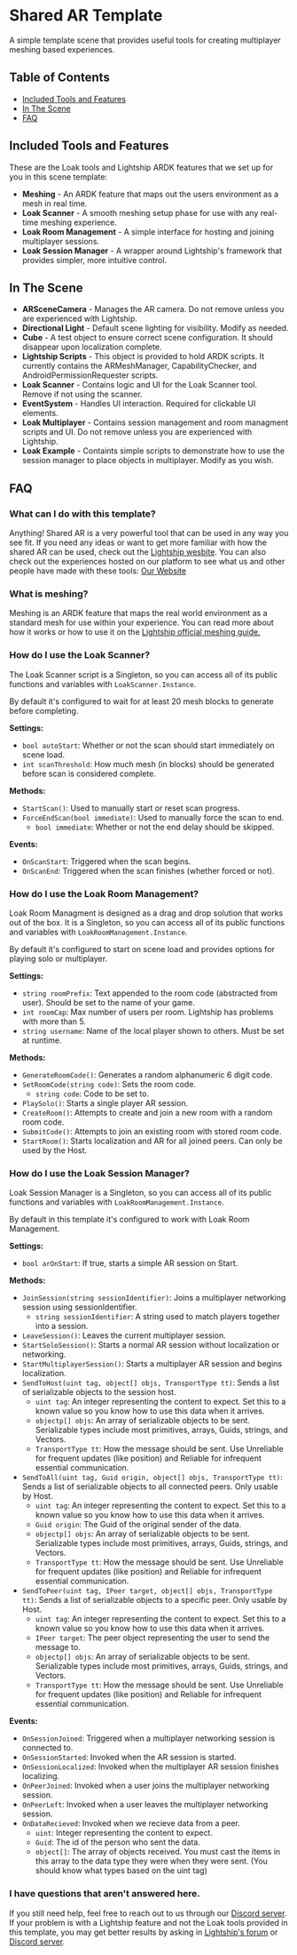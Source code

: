 # Shared AR Template

A simple template scene that provides useful tools for creating multiplayer meshing based experiences.

## Table of Contents
- [Included Tools and Features](#included-tools-and-features)
- [In The Scene](#in-the-scene)
- [FAQ](#faq)

## Included Tools and Features

These are the Loak tools and Lightship ARDK features that we set up for you in this scene template:

* **Meshing** - An ARDK feature that maps out the users environment as a mesh in real time.
* **Loak Scanner** - A smooth meshing setup phase for use with any real-time meshing experience.
* **Loak Room Management** - A simple interface for hosting and joining multiplayer sessions.
* **Loak Session Manager** - A wrapper around Lightship's framework that provides simpler, more intuitive control.

## In The Scene

* **ARSceneCamera** - Manages the AR camera. Do not remove unless you are experienced with Lightship.
* **Directional Light** - Default scene lighting for visibility. Modify as needed.
* **Cube** - A test object to ensure correct scene configuration. It should disappear upon localization complete.
* **Lightship Scripts** - This object is provided to hold ARDK scripts. It currently contains the ARMeshManager, CapabilityChecker, and AndroidPermissionRequester scripts.
* **Loak Scanner** - Contains logic and UI for the Loak Scanner tool. Remove if not using the scanner.
* **EventSystem** - Handles UI interaction. Required for clickable UI elements.
* **Loak Multiplayer** - Contains session management and room managment scripts and UI. Do not remove unless you are experienced with Lightship.
* **Loak Example** - Containts simple scripts to demonstrate how to use the session manager to place objects in multiplayer. Modify as you wish.

## FAQ

### What can I do with this template?

Anything! Shared AR is a very powerful tool that can be used in any way you see fit. If you need any ideas or want to get more familiar with how the shared AR can be used, check out the [Lightship wesbite](https://lightship.dev/). You can also check out the experiences hosted on our platform to see what us and other people have made with these tools: [Our Website](https://www.loak.co/)

### What is meshing?

Meshing is an ARDK feature that maps the real world environment as a standard mesh for use within your experience. You can read more about how it works or how to use it on the [Lightship official meshing guide.](https://lightship.dev/guides/meshing/)

### How do I use the Loak Scanner?

The Loak Scanner script is a Singleton, so you can access all of its public functions and variables with `LoakScanner.Instance`.

By default it's configured to wait for at least 20 mesh blocks to generate before completing.

**Settings:**
* `bool autoStart`: Whether or not the scan should start immediately on scene load.
* `int scanThreshold`: How much mesh (in blocks) should be generated before scan is considered complete.

**Methods:**
* `StartScan()`: Used to manually start or reset scan progress.
* `ForceEndScan(bool immediate)`: Used to manually force the scan to end.
    * `bool immediate`: Whether or not the end delay should be skipped.

**Events:**
* `OnScanStart`: Triggered when the scan begins.
* `OnScanEnd`: Triggered when the scan finishes (whether forced or not).

### How do I use the Loak Room Management?

Loak Room Managment is designed as a drag and drop solution that works out of the box. It is a Singleton, so you can access all of its public functions and variables with `LoakRoomManagement.Instance`.

By default it's configured to start on scene load and provides options for playing solo or multiplayer.

**Settings:**
* `string roomPrefix`: Text appended to the room code (abstracted from user). Should be set to the name of your game.
* `int roomCap`: Max number of users per room. Lightship has problems with more than 5.
* `string username`: Name of the local player shown to others. Must be set at runtime.

**Methods:**
* `GenerateRoomCode()`: Generates a random alphanumeric 6 digit code.
* `SetRoomCode(string code)`: Sets the room code.
    * `string code`: Code to be set to.
* `PlaySolo()`: Starts a single player AR session.
* `CreateRoom()`: Attempts to create and join a new room with a random room code.
* `SubmitCode()`: Attempts to join an existing room with stored room code.
* `StartRoom()`: Starts localization and AR for all joined peers. Can only be used by the Host.

### How do I use the Loak Session Manager?

Loak Session Manager is a Singleton, so you can access all of its public functions and variables with `LoakRoomManagement.Instance`.

By default in this template it's configured to work with Loak Room Management.

**Settings:**
* `bool arOnStart`: If true, starts a simple AR session on Start.

**Methods:**
* `JoinSession(string sessionIdentifier)`: Joins a multiplayer networking session using sessionIdentifier.
    * `string sessionIdentifier`: A string used to match players together into a session.
* `LeaveSession()`: Leaves the current multiplayer session.
* `StartSoloSession()`: Starts a normal AR session without localization or networking.
* `StartMultiplayerSession()`: Starts a multiplayer AR session and begins localization.
* `SendToHost(uint tag, object[] objs, TransportType tt)`: Sends a list of serializable objects to the session host.
    * `uint tag`: An integer representing the content to expect. Set this to a known value so you know how to use this data when it arrives.
    * `objectp[] objs`: An array of serializable objects to be sent. Serializable types include most primitives, arrays, Guids, strings, and Vectors.
    * `TransportType tt`: How the message should be sent. Use Unreliable for frequent updates (like position) and Reliable for infrequent essential communication.
* `SendToAll(uint tag, Guid origin, object[] objs, TransportType tt)`: Sends a list of serializable objects to all connected peers. Only usable by Host.
    * `uint tag`: An integer representing the content to expect. Set this to a known value so you know how to use this data when it arrives.
    * `Guid origin`: The Guid of the original sender of the data.
    * `objectp[] objs`: An array of serializable objects to be sent. Serializable types include most primitives, arrays, Guids, strings, and Vectors.
    * `TransportType tt`: How the message should be sent. Use Unreliable for frequent updates (like position) and Reliable for infrequent essential communication.
* `SendToPeer(uint tag, IPeer target, object[] objs, TransportType tt)`: Sends a list of serializable objects to a specific peer. Only usable by Host.
    * `uint tag`: An integer representing the content to expect. Set this to a known value so you know how to use this data when it arrives.
    * `IPeer target`: The peer object representing the user to send the message to.
    * `objectp[] objs`: An array of serializable objects to be sent. Serializable types include most primitives, arrays, Guids, strings, and Vectors.
    * `TransportType tt`: How the message should be sent. Use Unreliable for frequent updates (like position) and Reliable for infrequent essential communication.

**Events:**
* `OnSessionJoined`: Triggered when a multiplayer networking session is connected to.
* `OnSessionStarted`: Invoked when the AR session is started.
* `OnSessionLocalized`: Invoked when the multiplayer AR session finishes localizing.
* `OnPeerJoined`: Invoked when a user joins the multiplayer networking session.
* `OnPeerLeft`: Invoked when a user leaves the multiplayer networking session.
* `OnDataRecieved`: Invoked when we recieve data from a peer.
    * `uint`: Integer representing the content to expect.
    * `Guid`: The id of the person who sent the data.
    * `object[]`: The array of objects received. You must cast the items in this array to the data type they were when they were sent. (You should know what types based on the uint tag)

### I have questions that aren't answered here.

If you still need help, feel free to reach out to us through our [Discord server](https://discord.gg/y8wzR8MKKk). If your problem is with a Lightship feature and not the Loak tools provided in this template, you may get better results by asking in [Lightship's forum](https://community.lightship.dev/) or [Discord server](https://discord.gg/RM6m4nWmYp).

